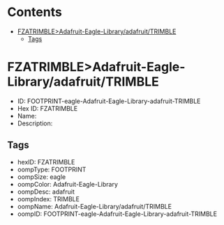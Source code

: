 



Contents
========

* [FZATRIMBLE>Adafruit-Eagle-Library/adafruit/TRIMBLE](#fzatrimbleadafruit-eagle-libraryadafruittrimble)
	* [Tags](#tags)

# FZATRIMBLE>Adafruit-Eagle-Library/adafruit/TRIMBLE

- ID: FOOTPRINT-eagle-Adafruit-Eagle-Library-adafruit-TRIMBLE
- Hex ID: FZATRIMBLE
- Name: 
- Description: 

## Tags

- hexID: FZATRIMBLE
- oompType: FOOTPRINT
- oompSize: eagle
- oompColor: Adafruit-Eagle-Library
- oompDesc: adafruit
- oompIndex: TRIMBLE
- oompName: Adafruit-Eagle-Library/adafruit/TRIMBLE
- oompID: FOOTPRINT-eagle-Adafruit-Eagle-Library-adafruit-TRIMBLE

